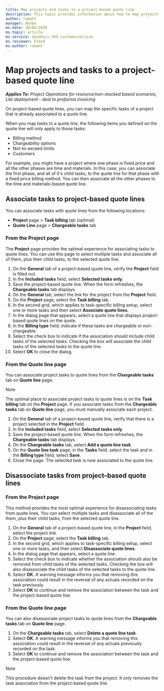 ```yaml
---
title: Map projects and tasks to a project-based quote line
description: This topic provides information about how to map projects and tasks to a project-based task line.
author: rumant
manager: Annbe
ms.date: 10/05/2020
ms.topic: article
ms.service: dynamics-365-customerservice
ms.reviewer: kfend 
ms.author: rumant
---
```


# Map projects and tasks to a project-based quote line

_**Applies To:** Project Operations for resource/non-stocked based scenarios, Lite deployment - deal to proforma invoicing_

On project-based quote lines, you can map the specific tasks of a project that is already associated to a quote line.

When you map tasks to a quote line, the following items you defined on the quote line will only apply to those tasks:

- Billing method
- Chargeability options
- Not-to-exceed limits
- Customers

For example, you might have a project where one phase is fixed price and all the other phases are time and materials. In this case, you can associate the first phase, and all of it's child tasks, to the quote line for that phase with a fixed price billing method. You can then associate all the other phases to the time and materials-based quote line.

## Associate tasks to project-based quote lines

You can associate tasks with quote lines from the following locations:

- **Project** page > **Task billing** tab (optimal)
- **Quote Line** page > **Chargeable tasks** tab 

### From the Project page

The **Project** page provides the optimal experience for associating tasks to quote lines. You can use this page to select multiple tasks and associate all of them, plus their child tasks, to the selected quote line.

1. On the **General** tab of a project–based quote line, verify the **Project** field is filled out.
2. In the **Included tasks** field, select **Selected tasks only**.
3. Save the project-based quote line. When the form refreshes, the **Chargeable tasks** tab displays.
4. On the **General** tab, select the link for the project from the **Project** field.
5. On the **Project** page, select the **Task billing** tab.
6. In the second grid, which applies to task-specific billing setup, select one or more tasks and then select **Associate quote lines**.
7. In the dialog page that appears, select a quote line that displays project-based quote lines on the quote.
8. In the **Billing type** field, indicate if these tasks are chargeable or non-chargeable.
9. Select the check box to indicate if the association should include child tasks of the selected tasks. Checking the box will associate the child tasks of the selected tasks to the quote line.
10. Select **OK** to close the dialog.

### From the Quote line page

You can associate project tasks to quote lines from the **Chargeable tasks** tab on **Quote line** page.

>[!NOTE]
>The optimal place to associate project tasks to quote lines is on the **Task billing** tab on the **Project** page. If you associate tasks from the **Chargeable tasks** tab on **Quote line** page, you must manually associate each project.

1. On the **General** tab of a project–based quote line, verify that there is a project selected in the **Project** field.
2. In the **Included tasks** field, select **Selected tasks only**.
3. Save the project-based quote line. When the form refreshes, the **Chargeable tasks** tab displays.
4. On the **Chargeable tasks** tab, select **Add a quote line task**.
5. On the **Quote line task** page, in the **Tasks** field, select the task and in the **Billing type** field, select **Save**. 
6. Close the page. The selected task is now associated to the quote line.

## Disassociate tasks from project–based quote lines

### From the Project page

This method provides the most optimal experience for disassociating tasks from quote lines. You can select multiple tasks and disassociate all of the them, plus their child tasks, from the selected quote line.

1. On the **General** tab of a project–based quote line, in the **Project** field, select the project link.
2. On the **Project** page, select the **Task billing** tab.
3. In the second grid, which applies to task-specific billing setup, select one or more tasks, and then select **Disassociate quote lines**.
4. In the dialog page that appears, select a quote line.
5. Select the check box to indicate whether the association should also be removed from child tasks of the selected tasks. Checking the box will also disassociate the child tasks of the selected tasks to the quote line.
6. Select **OK**. A warning message informs you that removing this association could result in the reversal of any actuals recorded on the task previously. 
7. Select **OK** to continue and remove the association between the task and the project-based quote line.

### From the Quote line page

You can also disassociate project tasks to quote lines from the **Chargeable tasks** tab on **Quote line** page.

1. On the **Chargeable tasks** tab, select **Delete a quote line task**.
2. Select **OK**. A warning message informs you that removing this association could result in the reversal of any actuals previously recorded on the task. 
3. Select **OK** to continue and remove the association between the task and the project-based quote line.

>[!NOTE]
> This procedure doesn't delete the task from the project. It only removes the task association from the project-based quote line.
